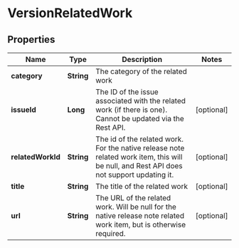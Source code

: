 # VersionRelatedWork

## Properties
Name | Type | Description | Notes
------------ | ------------- | ------------- | -------------
**category** | **String** | The category of the related work | 
**issueId** | **Long** | The ID of the issue associated with the related work (if there is one). Cannot be updated via the Rest API. |  [optional]
**relatedWorkId** | **String** | The id of the related work. For the native release note related work item, this will be null, and Rest API does not support updating it. |  [optional]
**title** | **String** | The title of the related work |  [optional]
**url** | **String** | The URL of the related work. Will be null for the native release note related work item, but is otherwise required. |  [optional]

